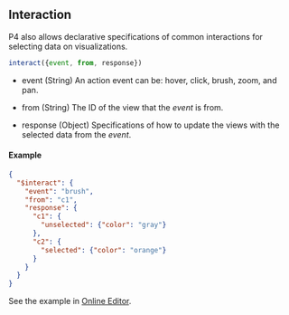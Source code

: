 ## Interaction

P4 also allows declarative specifications of common interactions for selecting data on visualizations.
<!-- A declarative interaction specify a pair of *action event* and *response*. An *action event* can be: hover, click, brush, zoom, and pan. A *response*  -->

```javascript
interact({event, from, response})
```

* event (String)
  An action event can be: hover, click, brush, zoom, and pan.

* from (String)
  The ID of the view that the *event* is from.

* response (Object)
  Specifications of how to update the views with the selected data from the *event*.


#### Example

```json
{
  "$interact": {
    "event": "brush",
    "from": "c1",
    "response": {
      "c1": {
        "unselected": {"color": "gray"}
      },
      "c2": {
        "selected": {"color": "orange"}
      }
    }
  }
}
```
See the example in [Online Editor](#/play/brush-link).